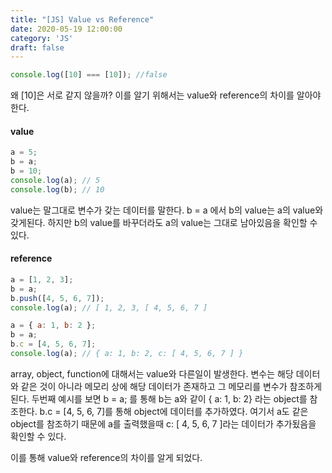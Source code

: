 ```yaml
---
title: "[JS] Value vs Reference"
date: 2020-05-19 12:00:00
category: 'JS'
draft: false
---
```



```javascript
console.log([10] === [10]); //false
```

왜 [10]은 서로 같지 않을까?
이를 알기 위해서는 value와 reference의 차이를 알아야한다.

#### value

```javascript
a = 5;
b = a;
b = 10;
console.log(a); // 5
console.log(b); // 10
```

value는 말그대로 변수가 갖는 데이터를 말한다.
b = a 에서 b의 value는 a의 value와 갖게된다.
하지만 b의 value를 바꾸더라도 a의 value는 그대로 남아있음을 확인할 수 있다.

#### reference

```javascript
a = [1, 2, 3];
b = a;
b.push([4, 5, 6, 7]);
console.log(a); // [ 1, 2, 3, [ 4, 5, 6, 7 ]
```

```javascript
a = { a: 1, b: 2 };
b = a;
b.c = [4, 5, 6, 7];
console.log(a); // { a: 1, b: 2, c: [ 4, 5, 6, 7 ] }
```

array, object, function에 대해서는 value와 다른일이 발생한다.
변수는 해당 데이터와 같은 것이 아니라 메모리 상에 해당 데이터가 존재하고 그 메모리를 변수가 참조하게된다.
두번째 예시를 보면 b = a; 를 통해 b는 a와 같이 { a: 1, b: 2} 라는 object를 참조한다.
b.c = [4, 5, 6, 7]를 통해 object에 데이터를 추가하였다.
여기서 a도 같은 object를 참조하기 때문에 a를 출력했을때 c: [ 4, 5, 6, 7 ]라는 데이터가 추가됬음을 확인할 수 있다.

이를 통해 value와 reference의 차이를 알게 되었다.
